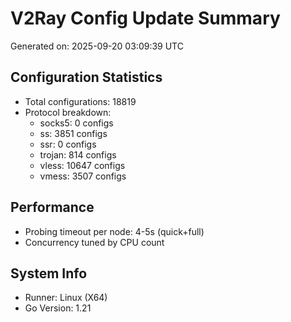 # V2Ray Config Update Summary
Generated on: 2025-09-20 03:09:39 UTC

## Configuration Statistics
- Total configurations: 18819
- Protocol breakdown:
  - socks5: 0 configs
  - ss: 3851 configs
  - ssr: 0 configs
  - trojan: 814 configs
  - vless: 10647 configs
  - vmess: 3507 configs

## Performance
- Probing timeout per node: 4-5s (quick+full)
- Concurrency tuned by CPU count

## System Info
- Runner: Linux (X64)
- Go Version: 1.21

